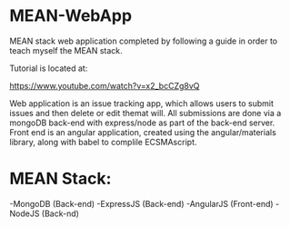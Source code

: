 # MEAN-WebApp
MEAN stack web application completed by following a guide in order to teach myself the MEAN stack.

Tutorial is located at:

https://www.youtube.com/watch?v=x2_bcCZg8vQ

Web application is an issue tracking app, which allows users to submit issues and then delete or edit themat will. All submissions are done via a mongoDB back-end with express/node as part of the back-end server. Front end is an angular application, created using the angular/materials library, along with babel to complile ECSMAscript.

# MEAN Stack:
-MongoDB (Back-end)
-ExpressJS (Back-end)
-AngularJS (Front-end)
-NodeJS (Back-nd)
